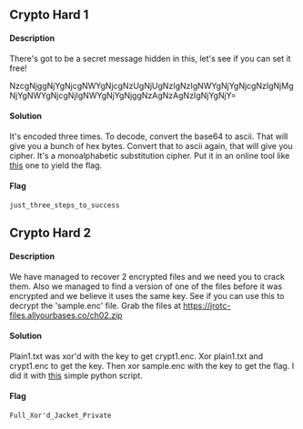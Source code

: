 ## Crypto Hard 1
#### Description
There's got to be a secret message hidden in this, let's see if you can set it free!

NzcgNjggNjYgNjcgNWYgNjcgNzUgNjUgNzIgNzIgNWYgNjYgNjcgNzIgNjMgNjYgNWYgNjcgNjIgNWYgNjYgNjggNzAgNzAgNzIgNjYgNjY=
#### Solution
It's encoded three times. To decode, convert the base64 to ascii. That will give you a bunch of hex bytes. Convert that to ascii again, that will give you cipher. It's a monoalphabetic substitution cipher. Put it in an online tool like [this](https://www.boxentriq.com/code-breaking/cryptogram) one to yield the flag.
#### Flag
`just_three_steps_to_success`
## Crypto Hard 2
#### Description
We have managed to recover 2 encrypted files and we need you to crack them. Also we managed to find a version of one of the files before it was encrypted and we believe it uses the same key. See if you can use this to decrypt the 'sample.enc' file. Grab the files at https://jrotc-files.allyourbases.co/ch02.zip
#### Solution
Plain1.txt was xor'd with the key to get crypt1.enc. Xor plain1.txt and crypt1.enc to get the key. Then xor sample.enc with the key to get the flag. I did it with [this](https://github.com/Samwise74/Writeups/blob/master/2020-SANSJROTCctf-misc/crypto/hard/decrypt.py) simple python script.
#### Flag
`Full_Xor'd_Jacket_Private`
